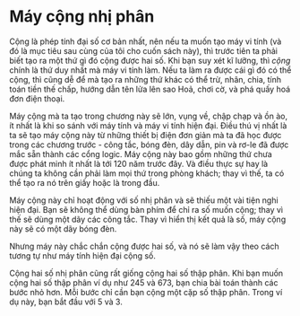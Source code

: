 # Máy cộng nhị phân

Cộng là phép tính đại số cơ bản nhất, nên nếu ta muốn tạo máy vi tính (và đó là mục tiêu sau cùng của tôi cho cuốn sách này), thì trước tiên ta phải biết tạo ra một thứ gì đó cộng được hai số. Khi bạn suy xét kĩ lưỡng, thì *cộng* chính là thứ duy nhất mà máy vi tính làm. Nếu ta làm ra được cái gì đó có thể cộng, thì cũng dễ để mà tạo ra những thứ khác có thể trừ, nhân, chia, tính toán tiền thế chấp, hướng dẫn tên lửa lên sao Hoả, chơi cờ, và phá quấy hoá đơn điện thoại.

Máy cộng mà ta tạo trong chương này sẽ lớn, vụng về, chập chạp và ồn ào, ít nhất là khi so sánh với máy tính và máy vi tính hiện đại. Điều thú vị nhất là ta sẽ tạo máy cộng này từ những thiết bị điện đơn giản mà ta đã học được trong các chương trước - công tắc, bóng đèn, dây dẫn, pin và rơ-le đã được mắc sẵn thành các cổng logic. Máy cộng này bao gồm những thứ chưa được phát minh ít nhất là tới 120 năm trước đây. Và điều thực sự hay là chúng ta không cần phải làm mọi thứ trong phòng khách; thay vì thế, ta có thể tạo ra nó trên giấy hoặc là trong đầu.

Máy cộng này chỉ hoạt động với số nhị phân và sẽ thiếu một vài tiện nghi hiện đại. Bạn sẽ không thể dùng bàn phím để chỉ ra số muốn cộng; thay vì thế sẽ dùng một dãy các công tắc. Thay vì hiển thị kết quả là số, máy cộng này sẽ có một dãy bóng đèn.

Nhưng máy này chắc chắn cộng được hai số, và nó sẽ làm vậy theo cách tương tự như máy tính hiện đại cộng số.

Cộng hai số nhị phân cũng rất giống cộng hai số thập phân. Khi bạn muốn cộng hai số thập phân ví dụ như 245 và 673, bạn chia bài toán thành các bước nhỏ hơn. Mỗi bước chỉ cần bạn cộng một cặp số thập phân. Trong ví dụ này, bạn bắt đầu với 5 và 3. 
